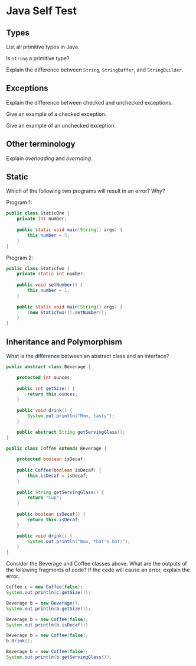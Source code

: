 Java Self Test
==============

## Types

List all primitive types in Java.

Is `String` a primitive type?

Explain the difference between `String`, `StringBuffer`, and `StringBuilder`.

## Exceptions

Explain the difference between checked and unchecked exceptions.

Give an example of a checked exception.

Give an example of an unchecked exception.

## Other terminology

Explain *overloading* and *overriding*.

## Static

Which of the following two programs will result in an error? Why?


Program 1:

```java
public class StaticOne {
	private int number;
	
	public static void main(String[] args) {
		this.number = 5;
	}
}
```

Program 2:

```java
public class StaticTwo {
	private static int number;
	
	public void setNumber() {
		this.number = 1;
	}
	
	public static void main(String[] args) {
		(new StaticTwo()).setNumber();
	}
}
```

## Inheritance and Polymorphism

What is the difference between an abstract class and an interface?

```java
public abstract class Beverage {

	protected int ounces;
		
	public int getSize() {
		return this.ounces;
	}
	
	public void drink() {
		System.out.println("Mmm, tasty");
	}

	public abstract String getServingGlass();
}

public class Coffee extends Beverage {
	
	protected boolean isDecaf;
	
	public Coffee(boolean isDecaf) {
		this.isDecaf = isDecaf;
	}
	
	public String getServingGlass() {
		return "Cup";
	}
	
	public boolean isDecaf() {
		return this.isDecaf;
	}	

	public void drink() {
		System.out.println("Wow, that's hot!");
	}
}
```
Consider the Beverage and Coffee classes above. What are the outputs of the following fragments of code? If the code will cause an error, explain the error.


```java
Coffee c = new Coffee(false);
System.out.println(c.getSize());
```

```java
Beverage b = new Beverage();
System.out.println(b.getSize()); 
```

```java
Beverage b = new Coffee(false);
System.out.println(b.isDecaf())
```

```java
Beverage b = new Coffee(false);
b.drink();
```

```java
Beverage b = new Coffee(false);
System.out.println(b.getServingGlass());
```



